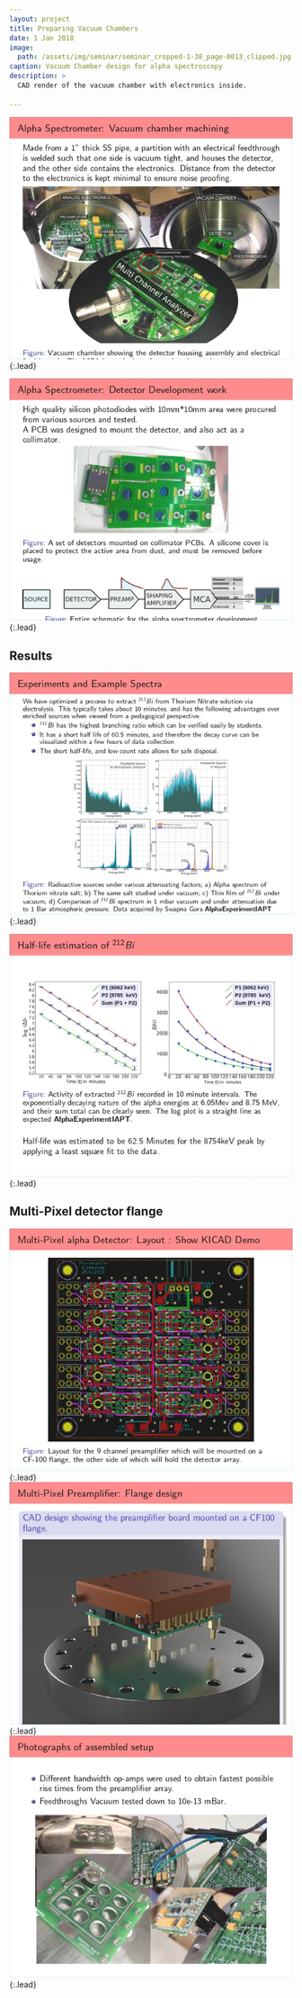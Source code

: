 ```yaml
---
layout: project
title: Preparing Vacuum Chambers
date: 1 Jan 2018
image:  
  path: /assets/img/seminar/seminar_cropped-1-38_page-0013_clipped.jpg
caption: Vacuum Chamber design for alpha spectroscopy
description: >
  CAD render of the vacuum chamber with electronics inside.

---
```




![](/assets/img/seminar/seminar_cropped-1-38_page-0014.jpg){:.lead}

![](/assets/img/seminar/seminar_cropped-1-38_page-0012.jpg){:.lead}

## Results

![](/assets/img/seminar/seminar_cropped-1-38_page-0016.jpg){:.lead}

![](/assets/img/seminar/seminar_cropped-1-38_page-0017.jpg){:.lead}

## Multi-Pixel detector flange

![](/assets/img/seminar/seminar_cropped-1-38_page-0019.jpg){:.lead}
![](/assets/img/seminar/seminar_cropped-1-38_page-0020.jpg){:.lead}
![](/assets/img/seminar/seminar_cropped-1-38_page-0021.jpg){:.lead}
